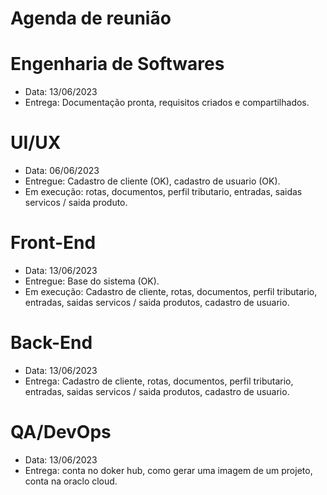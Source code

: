 # Agenda de reunião


# Engenharia de Softwares
- Data: 13/06/2023
- Entrega: Documentação pronta, requisitos criados e compartilhados.


# UI/UX
- Data: 06/06/2023
- Entregue: Cadastro de cliente (OK), cadastro de usuario (OK).
- Em execução: rotas, documentos, perfil tributario, entradas, saidas servicos / saida produto.

# Front-End
- Data: 13/06/2023
- Entregue: Base do sistema (OK).
- Em execução: Cadastro de cliente, rotas, documentos, perfil tributario, entradas, saidas servicos / saida produtos, cadastro de usuario.

# Back-End
- Data: 13/06/2023
- Entrega: Cadastro de cliente, rotas, documentos, perfil tributario, entradas, saidas servicos / saida produtos, cadastro de usuario.

# QA/DevOps
- Data: 13/06/2023
- Entrega: conta no doker hub, como gerar uma imagem de um projeto, conta na oraclo cloud.